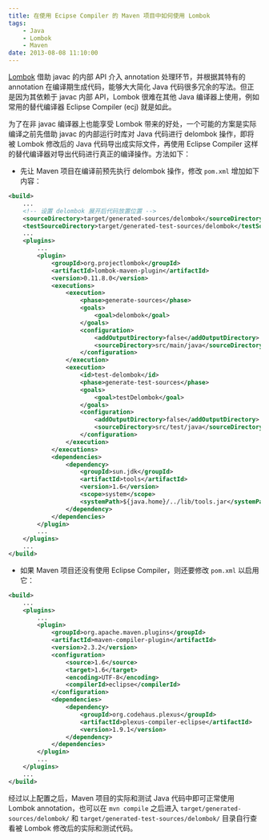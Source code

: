 ```yaml
---
title: 在使用 Ecipse Compiler 的 Maven 项目中如何使用 Lombok
tags:
    - Java
    - Lombok
    - Maven
date: 2013-08-08 11:10:00
---
```


[Lombok](http://projectlombok.org/) 借助 javac 的内部 API 介入 annotation 处理环节，并根据其特有的 annotation 在编译期生成代码，能够大大简化 Java 代码很多冗余的写法。但正是因为其依赖于 javac 内部 API，Lombok 很难在其他 Java 编译器上使用，例如常用的替代编译器 Eclipse Compiler (ecj) 就是如此。
<!-- more -->

为了在非 javac 编译器上也能享受 Lombok 带来的好处，一个可能的方案是实际编译之前先借助 javac 的内部运行时库对 Java 代码进行 delombok 操作，即将被 Lombok 修改后的 Java 代码导出成实际文件，再使用 Eclipse Compiler 这样的替代编译器对导出代码进行真正的编译操作。方法如下：
- 先让 Maven 项目在编译前预先执行 delombok 操作，修改 `pom.xml` 增加如下内容：
```xml
<build>
    ...
    <!-- 设置 delombok 展开后代码放置位置 -->
    <sourceDirectory>target/generated-sources/delombok</sourceDirectory>
    <testSourceDirectory>target/generated-test-sources/delombok</testSourceDirectory>
    ...
    <plugins>
        ...
        <plugin>
            <groupId>org.projectlombok</groupId>
            <artifactId>lombok-maven-plugin</artifactId>
            <version>0.11.8.0</version>
            <executions>
                <execution>
                    <phase>generate-sources</phase>
                    <goals>
                        <goal>delombok</goal>
                    </goals>
                    <configuration>
                        <addOutputDirectory>false</addOutputDirectory>
                        <sourceDirectory>src/main/java</sourceDirectory>
                    </configuration>
                </execution>
                <execution>
                    <id>test-delombok</id>
                    <phase>generate-test-sources</phase>
                    <goals>
                        <goal>testDelombok</goal>
                    </goals>
                    <configuration>
                        <addOutputDirectory>false</addOutputDirectory>
                        <sourceDirectory>src/test/java</sourceDirectory>
                    </configuration>
                </execution>
            </executions>
            <dependencies>
                <dependency>
                    <groupId>sun.jdk</groupId>
                    <artifactId>tools</artifactId>
                    <version>1.6</version>
                    <scope>system</scope>
                    <systemPath>${java.home}/../lib/tools.jar</systemPath>
                </dependency>
            </dependencies>
        </plugin>
        ...
    </plugins>
    ...
</build>
```
- 如果 Maven 项目还没有使用 Eclipse Compiler，则还要修改 `pom.xml` 以启用它：
```xml
<build>
    ...
    <plugins>
        ...
        <plugin>
            <groupId>org.apache.maven.plugins</groupId>
            <artifactId>maven-compiler-plugin</artifactId>
            <version>2.3.2</version>
            <configuration>
                <source>1.6</source>
                <target>1.6</target>
                <encoding>UTF-8</encoding>
                <compilerId>eclipse</compilerId>
            </configuration>
            <dependencies>
                <dependency>
                    <groupId>org.codehaus.plexus</groupId>
                    <artifactId>plexus-compiler-eclipse</artifactId>
                    <version>1.9.1</version>
                </dependency>
            </dependencies>
        </plugin>
        ...
    </plugins>
    ...
</build>
```

经过以上配置之后，Maven 项目的实际和测试 Java 代码中即可正常使用 Lombok annotation，也可以在 `mvn compile` 之后进入 `target/generated-sources/delombok/` 和 `target/generated-test-sources/delombok/` 目录自行查看被 Lombok 修改后的实际和测试代码。
